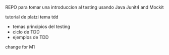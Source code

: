 
REPO para tomar una introduccion al testing usando Java Junit4 and Mockit

tutorial de platzi tema tdd

* temas principios del testing
* ciclo de TDD
* ejemplos de TDD

change for M1